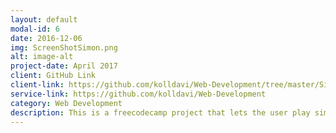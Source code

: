 ```yaml
---
layout: default
modal-id: 6
date: 2016-12-06
img: ScreenShotSimon.png
alt: image-alt
project-date: April 2017
client: GitHub Link
client-link: https://github.com/kolldavi/Web-Development/tree/master/Simon-Game
service-link: https://github.com/kolldavi/Web-Development
category: Web Development
description: This is a freecodecamp project that lets the user play simon says. It uses html css javascipt/jQuery. It can be played <a href ="http://www.dkoller.com/javascript-games/Simon-Game/"> Here</a>
---
```

